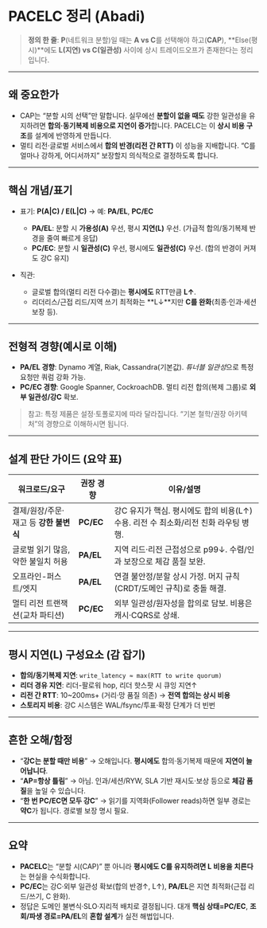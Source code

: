 # PACELC 정리 (Abadi)

> **정의 한 줄**:
> **P**(네트워크 분할)일 때는 **A vs C**를 선택해야 하고(**CAP**), \*\*Else(평시)\*\*에도 **L(지연) vs C(일관성)** 사이에 상시 트레이드오프가 존재한다는 정리입니다.

---

## 왜 중요한가

* CAP는 “분할 시의 선택”만 말합니다. 실무에선 **분할이 없을 때도** 강한 일관성을 유지하려면 **합의·동기복제 비용으로 지연이 증가**합니다. PACELC는 이 **상시 비용 구조**를 설계에 반영하게 만듭니다.
* 멀티 리전·글로벌 서비스에서 **합의 반경(리전 간 RTT)** 이 성능을 지배합니다. “C를 얼마나 강하게, 어디서까지” 보장할지 의식적으로 결정하도록 합니다.

---

## 핵심 개념/표기

* 표기: **P(A|C) / E(L|C)** → 예: **PA/EL**, **PC/EC**

    * **PA/EL**: 분할 시 **가용성(A)** 우선, 평시 **지연(L)** 우선. (가급적 합의/동기복제 반경을 줄여 빠르게 응답)
    * **PC/EC**: 분할 시 **일관성(C)** 우선, 평시에도 **일관성(C)** 우선. (합의 반경이 커져도 강C 유지)
* 직관:

    * 글로벌 합의(멀티 리전 다수결)는 **평시에도** RTT만큼 **L↑**.
    * 리더리스/근접 리드/지역 쓰기 최적화는 \*\*L↓\*\*지만 **C를 완화**(최종·인과·세션 보장 등).

---

## 전형적 경향(예시로 이해)

* **PA/EL 경향**: Dynamo 계열, Riak, Cassandra(기본값). *튜너블 일관성*으로 특정 요청만 쿼럼 강화 가능.
* **PC/EC 경향**: Google Spanner, CockroachDB. 멀티 리전 합의(복제 그룹)로 **외부 일관성/강C** 확보.

> 참고: 특정 제품은 설정·토폴로지에 따라 달라집니다. “기본 철학/권장 아키텍처”의 경향으로 이해하시면 됩니다.

---

## 설계 판단 가이드 (요약 표)

| 워크로드/요구                  | 권장 경향     | 이유/설명                                                |
| ------------------------ | --------- | ---------------------------------------------------- |
| 결제/원장/주문·재고 등 **강한 불변식** | **PC/EC** | 강C 유지가 핵심. 평시에도 합의 비용(L↑) 수용. 리전 수 최소화/리전 친화 라우팅 병행. |
| 글로벌 읽기 많음, 약한 불일치 허용     | **PA/EL** | 지역 리드·리전 근접성으로 p99↓. 수렴/인과 보장으로 체감 품질 보완.            |
| 오프라인-퍼스트/엣지              | **PA/EL** | 연결 불안정/분할 상시 가정. 머지 규칙(CRDT/도메인 규칙)로 충돌 해결.          |
| 멀티 리전 트랜잭션(교차 파티션)       | **PC/EC** | 외부 일관성/원자성을 합의로 담보. 비용은 캐시·CQRS로 상쇄.                 |

---

## 평시 지연(L) 구성요소 (감 잡기)

* **합의/동기복제 지연**: `write_latency ≈ max(RTT to write quorum)`
* **리더 경유 지연**: 리더-팔로워 hop, 리더 핫스팟 시 큐잉 지연↑
* **리전 간 RTT**: 10\~200ms+ (거리·망 품질 의존) → **전역 합의는 상시 비용**
* **스토리지 비용**: 강C 시스템은 WAL/fsync/투표·확정 단계가 더 빈번

---

## 흔한 오해/함정

* “**강C는 분할 때만 비용**” → 오해입니다. **평시에도** 합의·동기복제 때문에 **지연이 늘어납니다**.
* “**AP=항상 틀림**” → 아님. 인과/세션/RYW, SLA 기반 재시도·보상 등으로 **체감 품질**을 높일 수 있습니다.
* “**한 번 PC/EC면 모두 강C**” → 읽기를 지역화(Follower reads)하면 일부 경로는 **약C**가 됩니다. 경로별 보장 명시 필요.

---

## 요약

* **PACELC**는 “분할 시(CAP)” 뿐 아니라 **평시에도 C를 유지하려면 L 비용을 치른다**는 현실을 수식화합니다.
* **PC/EC**는 강C·외부 일관성 확보(합의 반경↑, L↑), **PA/EL**은 지연 최적화(근접 리드/쓰기, C 완화).
* 정답은 도메인 불변식·SLO·지리적 배치로 결정됩니다. 대개 **핵심 상태=PC/EC**, **조회/파생 경로=PA/EL**의 **혼합 설계**가 실전 해법입니다.
